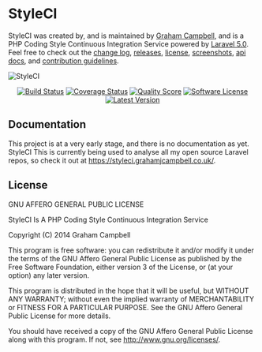 StyleCI
=======

StyleCI was created by, and is maintained by [Graham Campbell](https://github.com/GrahamCampbell), and is a PHP Coding Style Continuous Integration Service powered by [Laravel 5.0](http://laravel.com). Feel free to check out the [change log](CHANGELOG.md), [releases](https://github.com/GrahamCampbell/StyleCI/releases), [license](LICENSE.md), [screenshots](SCREENSHOTS.md), [api docs](http://docs.grahamjcampbell.co.uk), and [contribution guidelines](CONTRIBUTING.md).

![StyleCI](https://cloud.githubusercontent.com/assets/2829600/5132709/058fa734-70f7-11e4-90ea-45189820fbf1.PNG)

<p align="center">
<a href="https://travis-ci.org/GrahamCampbell/StyleCI"><img src="https://img.shields.io/travis/GrahamCampbell/StyleCI/master.svg?style=flat-square" alt="Build Status"></img></a>
<a href="https://scrutinizer-ci.com/g/GrahamCampbell/StyleCI/code-structure"><img src="https://img.shields.io/scrutinizer/coverage/g/GrahamCampbell/StyleCI.svg?style=flat-square" alt="Coverage Status"></img></a>
<a href="https://scrutinizer-ci.com/g/GrahamCampbell/StyleCI"><img src="https://img.shields.io/scrutinizer/g/GrahamCampbell/StyleCI.svg?style=flat-square" alt="Quality Score"></img></a>
<a href="LICENSE.md"><img src="https://img.shields.io/badge/license-AGPL%203.0-brightgreen.svg?style=flat-square" alt="Software License"></img></a>
<a href="https://github.com/GrahamCampbell/StyleCI/releases"><img src="https://img.shields.io/github/release/GrahamCampbell/StyleCI.svg?style=flat-square" alt="Latest Version"></img></a>
</p>


## Documentation

This project is at a very early stage, and there is no documentation as yet. StyleCI This is currently being used to analyse all my open source Laravel repos, so check it out at https://styleci.grahamjcampbell.co.uk/.


## License

GNU AFFERO GENERAL PUBLIC LICENSE

StyleCI Is A PHP Coding Style Continuous Integration Service

Copyright (C) 2014  Graham Campbell

This program is free software: you can redistribute it and/or modify
it under the terms of the GNU Affero General Public License as published by
the Free Software Foundation, either version 3 of the License, or
(at your option) any later version.

This program is distributed in the hope that it will be useful,
but WITHOUT ANY WARRANTY; without even the implied warranty of
MERCHANTABILITY or FITNESS FOR A PARTICULAR PURPOSE.  See the
GNU Affero General Public License for more details.

You should have received a copy of the GNU Affero General Public License
along with this program.  If not, see <http://www.gnu.org/licenses/>.
